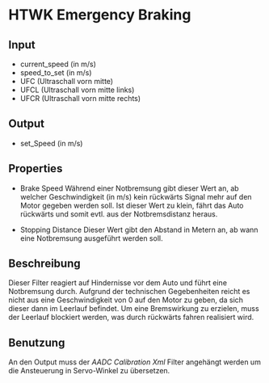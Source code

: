 # HTWK Emergency Braking

## Input
* current_speed (in m/s)
* speed_to_set (in m/s)
* UFC (Ultraschall vorn mitte)
* UFCL (Ultraschall vorn mitte links)
* UFCR (Ultraschall vorn mitte rechts)

## Output
* set_Speed (in m/s)

## Properties
* Brake Speed
Während einer Notbremsung gibt dieser Wert an, ab welcher Geschwindigkeit (in m/s) kein rückwärts Signal mehr auf den Motor gegeben werden soll. Ist dieser Wert zu klein, fährt das Auto rückwärts und somit evtl. aus der Notbremsdistanz heraus.

* Stopping Distance
Dieser Wert gibt den Abstand in Metern an, ab wann eine Notbremsung ausgeführt werden soll.

## Beschreibung
Dieser Filter reagiert auf Hindernisse vor dem Auto und führt eine Notbremsung durch. Aufgrund der technischen Gegebenheiten reicht es nicht aus eine Geschwindigkeit von 0 auf den Motor zu geben, da sich dieser dann im Leerlauf befindet. Um eine Bremswirkung zu erzielen, muss der Leerlauf blockiert werden, was durch rückwärts fahren realisiert wird.

## Benutzung
An den Output muss der *AADC Calibration Xml* Filter angehängt werden um die Ansteuerung in Servo-Winkel zu übersetzen.

